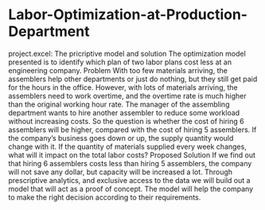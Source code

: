 # Labor-Optimization-at-Production-Department
project.excel: The pricriptive model and solution 
The optimization model presented is to identify which plan of two labor plans cost less at an engineering company.
Problem
With too few materials arriving, the assemblers help other departments or just do nothing, but they still get paid for the hours in the office. However, with lots of materials arriving, the assemblers need to work overtime, and the overtime rate is much higher than the original working hour rate. The manager of the assembling department wants to hire another assembler to reduce some workload without increasing costs. So the question is whether the cost of hiring 6 assemblers will be higher, compared with the cost of hiring 5 assemblers. If the company’s business goes down or up, the supply quantity would change with it. If the quantity of materials supplied every week changes, what will it impact on the total labor costs?
Proposed Solution
If we find out that hiring 6 assemblers costs less than hiring 5 assemblers, the company will not save any dollar, but capacity will be increased a lot. Through prescriptive analytics, and exclusive access to the data we will build out a model that will act as a proof of concept. The model will help the company to make the right decision according to their requirements.
